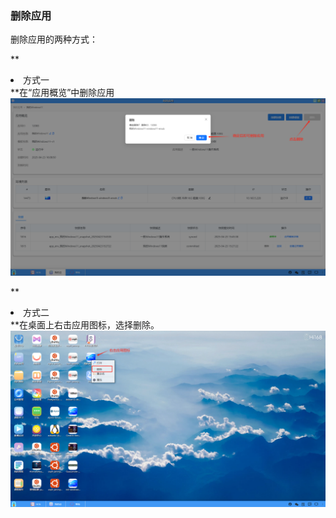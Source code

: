 ### 删除应用
删除应用的两种方式：

**<li>方式一</li>**在“应用概览”中删除应用
![alt text](../help_picture/02_myapp11.png)

**<li>方式二</li>**在桌面上右击应用图标，选择删除。
![alt text](../help_picture/02_myapp12.png)
